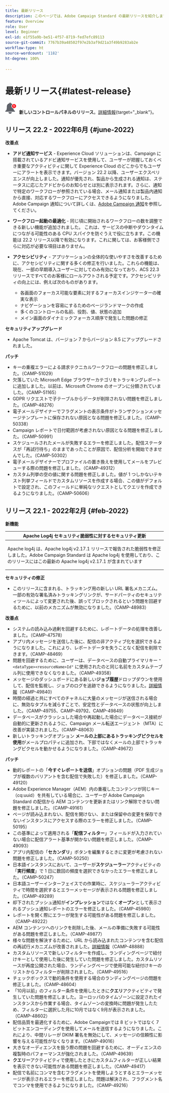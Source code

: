 ```yaml
---
title: 最新リリース
description: このページでは、Adobe Campaign Standard の最新リリースを紹介します。
feature: Overview
role: User
level: Beginner
exl-id: e1f55a9b-be51-4f57-8719-fed7efc89113
source-git-commit: 7767b39a48502f97e2b3af9d21a3f49b9283ab2e
workflow-type: ht
source-wordcount: '1182'
ht-degree: 100%

---
```



# 最新リリース{#latest-release}

![コントロールパネル](assets/do-not-localize/cp-icon.png) **新しいコントロールパネルのリリース**。[詳細情報](https://experienceleague.adobe.com/docs/control-panel/using/release-notes.html?lang=ja){target=&quot;_blank&quot;}。


## リリース 22.2 - 2022年6月 {#june-2022}

**改善点**

* **アドビ通知サービス** - Experience Cloud ソリューションは、Campaign に搭載されているアドビ通知サービスを使用して、ユーザーが把握しておくべき重要なアクティビティに関して Experience Cloud のどこからでもユーザーにアラートを表示できます。バージョン 22.2 以降、ユーザーエクスペリエンスが向上しました。通知が優先され、製品から生成される通知は、ステータスに応じたアドビからのお知らせとは別に表示されます。さらに、通知で特定のワークフローが参照されている場合、メール通知または製品内通知から直接、対応するワークフローにアクセスできるようになりました。Adobe Campaign 通知について詳しくは、[Adobe Campaign 通知](../../administration/using/sending-internal-notifications.md)を参照してください。

* **ワークフロー起動の最適化** - 同じ頃に開始されるワークフローの数を調整できる新しい機能が追加されました。 これは、サービスの中断やダウンタイムにつながる可能性のある CPU スパイクを防ぐうえで役に立ちます。この機能は 22.2 リリース以降で有効になります。これに関しては、お客様側でさらに対応が必要な項目はありません。

* **アクセシビリティ** - アプリケーションの全体的な使いやすさを改善するために、アクセシビリティに関する多くの修正を行いました。これらの機能は、現在、一部の早期導入ユーザーに対してのみ有効になっており、ACS 22.3 リリースですべてのお客様にロールアウトされる予定です。アクセシビリティの向上には、例えば次のものがあります。

   * 各画面のフォーカス可能な要素に対するフォーカスインジケーターの確実な表示
   * ナビゲーションを容易にするためのページランドマークの作成
   * 多くのコントロールの名前、役割、値、状態の追加
   * メイン画面のダイナミックフォーカス順序で発生した問題の修正

**セキュリティアップグレード**

* Apache Tomcat は、バージョン 7 からバージョン 8.5 にアップグレードされました。

**パッチ**

* キーの重複エラーによる請求テクニカルワークフローの問題を修正しました。（CAMP-51029）
* 欠落していた Microsoft Edge ブラウザーカテゴリをトラッキングレポートに追加しました。以前は、Microsoft Chrome のオープンに分類されていました。（CAMP-51165）
* GDPR リクエストで子テーブルからデータが削除されない問題を修正しました。（CAMP-48276）
* 電子メールデザイナーでフラグメントの表示条件がトランザクションメッセージテンプレートに保存されない原因となる問題を修正しました。（CAMP-50338）
* Campaign レポートで日付範囲が考慮されない原因となる問題を修正しました。（CAMP-50991）
* スケジュールされたメールが失敗するエラーを修正しました。配信ステータスが「再試行待ち」のままであったことが原因で、配信分析を開始できませんでした。（CAMP-50302）
* 電子メールデザイナーでプロファイルの置き換えを使用してメールをプレビューする際の問題を修正しました。（CAMP-49312）
* カスタム列挙の空の値に関する問題を修正しました。値が 1 つしかないテキスト列挙フィールドでカスタムリソースを作成する場合、この値がデフォルトで設定され、このフィールドに単純なリクエストとしてクエリを作成できるようになりました。（CAMP-50606）



## リリース 22.1 - 2022年2月 {#feb-2022}

**新機能**

<table> 
<thead> 
<tr> 
<th> <strong>Apache Log4j セキュリティ脆弱性に対するセキュリティ更新</strong><br /> </th> 
</tr> 
</thead> 
<tbody> 
<tr> 
<td>
<p>Apache log4j は、Apache log4j v2.17.1 リリースで報告された脆弱性を修正しました。Adobe Campaign Standard は Apache log4j を使用しており、このリリースにはこの最新の Apache log4j v2.17.1 が含まれています </p>
</td> 
</tr> 
</tbody> 
</table>

**セキュリティの修正**

* このリリースに含まれる、トラッキング用の新しい URL 署名メカニズム。一部の有効な署名済みトラッキングリンクが、サードパーティのセキュリティツールによって変更された後、誤ってブロックされるという問題を回避するために、以前のメカニズムが無効になりました。（CAMP-48983）

**改善点**

* システムの読み込み過剰を回避するために、レポートデータの処理を改善しました。（CAMP-47578）
* アプリ内メッセージを送信した後に、配信の非アクティブ化を選択できるようになりました。これにより、レポートデータを失うことなく配信を削除できます。（CAMP-48469）
* 問題を回避するために、ユーザーは、データベースの自動プライマリキー `"<dataType><resourceName>Id"` に使用されたのと同じ名前をカスタムテーブル列に使用できなくなりました。（CAMP-49358）
* メッセージのダッシュボードにある新しい&#x200B;**ジョブ履歴**&#x200B;ドロップダウンを使用して、配信を監視し、ジョブのログを追跡できるようになりました。[詳細情報](../../sending/using/monitoring-a-delivery.md)（CAMP-49840）
* 時間の経過と共にすべてのチャネルに大量のメッセージが送信される場合に、無効なタプルを減らすことで、安定性とデータベースの状態が向上しました。（CAMP-49755、CAMP-49792、CAMP-49849）
* データベースがクラッシュした場合や再起動した場合にデータベース接続が自動的に更新されるように、Campaign メール転送エージェント（MTA）に改善が実装されました。（CAMP-48063）
* 新しいトラッキングオプション **メールの上部にあるトラッキングピクセルを使用**&#x200B;がメールプロパティに追加され、下部ではなくメールの上部でトラッキングピクセルを動かせるようになりました。（CAMP-49672）

**パッチ**

* 動的レポートの「**今すぐレポートを送信**」オプションの問題（PDF 生成ジョブが複数のバリアントを含む配信で失敗した）を修正しました。（CAMP-49120）
* Adobe Experience Manager（AEM）内の重複したコンテンツが同じキー（cq:uuid）を共有している場合に、ユーザーが Adobe Campaign Standard の配信から AEM コンテンツを更新またはリンク解除できない問題を修正しました。（CAMP-49161）
* ページが読み込まれない、配信を開けない、または保留中の変更を保存できないインスタンスにアクセスする際のエラーを修正しました。（CAMP-50195）
* この基準によって適用される「**配信フィルター**」フィールドが入力されていない場合に配信アラート基準が開かない問題を修正しました。（CAMP-49093）
* アプリ内配信の「**セカンダリ**」ボタンを編集するときに変更が考慮されない問題を修正しました。（CAMP-50250）
* 日本語インスタンスにおいて、ユーザーが&#x200B;**スケジューラー**&#x200B;アクティビティの「**実行頻度**」で 1 日に数回の頻度を選択できなかったエラーを修正しました。（CAMP-50247）
* 日本語ユーザーインターフェイスでの作業時に、スケジューラーアクティビティで時間を選択するとエラーメッセージが表示される問題を修正しました。（CAMP-49289）
* 却下されたプッシュ通知が&#x200B;**インプレッション**&#x200B;ではなく&#x200B;**オープン**&#x200B;として表示されるプッシュ通知レポートのエラーを修正しました。（CAMP-45980）
* レポートを開く際にエラーが発生する可能性がある問題を修正しました。（CAMP-49222）
* AEM コンテンツへのリンクを削除した後、メールの準備に失敗する可能性がある問題を修正しました。（CAMP-49877）
* 様々な問題を解決するために、URL から読み込まれたコンテンツを含む配信の再試行メカニズムが改善されました。[詳細情報](../../designing/using/using-existing-content.md#retrieving-content-from-a-url-automatically-at-preparation-time)（CAMP-48888）
* カスタムリソースで新しいフィルターを作成し、ランディングページで紐付けキーとして使用した後に発生していた問題を修正しました。カスタムリソースが再度公開された場合、ランディングページで使用可能な紐付けキーのリストからフィルターが削除されました。（CAMP-49516）
* チェックボックスで動的条件を使用する場合のランディングページの問題を修正しました。（CAMP-48604）
* 「10月以前」のフィルター条件を使用したときに&#x200B;**クエリ**&#x200B;アクティビティで発生していた問題を修正しました。ヨーロッパのタイムゾーンに設定されたインスタンスから作業する場合、タイムゾーンの変換時に問題が発生したため、フィルターに選択した月に10月ではなく9月が表示されました。（CAMP-48602）
* 配信品質を最適化するために、Adobe Campaignでは 8 ビットではなく 7 ビットエンコーディングを使用してメールを送信するようになりました。これにより、中間リレーが DKIM 署名を無効にして、メッセージの信頼性に影響を与える可能性がなくなります。（CAMP-49016）
* 大きなオーディエンスを扱う際の問題を回避するために、オーディエンスの複製時のパフォーマンスが強化されました。（CAMP-49639）
* **クエリー**&#x200B;アクティビティで使用したときにカスタムフィルターが正しい結果を表示できない可能性がある問題を修正しました。（CAMP-49417）
* 配信で名前にコンマを含むフラグメントを使用しようとするとエラーメッセージが表示されるエラーを修正しました。問題は解決され、フラグメント名でコンマを使用できるようになりました。（CAMP-49216）

